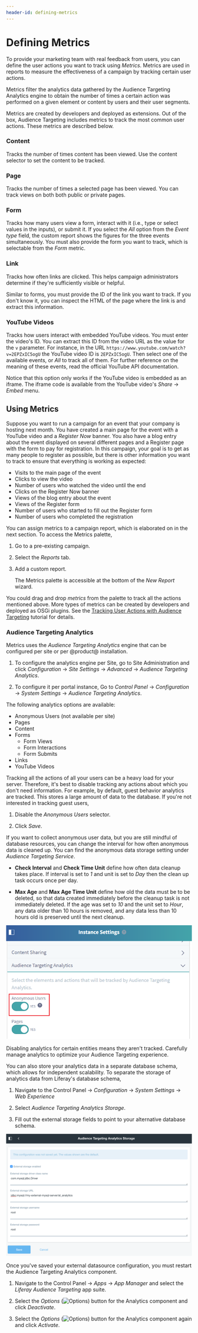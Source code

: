 ```yaml
---
header-id: defining-metrics
---
```


# Defining Metrics

To provide your marketing team with real feedback from users, you can define the
user actions you want to track using *Metrics*. Metrics are used in reports to
measure the effectiveness of a campaign by tracking certain user actions.

Metrics filter the analytics data gathered by the Audience Targeting Analytics
engine to obtain the number of times a certain action was performed on a given
element or content by users and their user segments. 

Metrics are created by developers and deployed as extensions. Out of the box,
Audience Targeting includes metrics to track the most common user actions. These
metrics are described below.

### Content

Tracks the number of times content has been viewed. Use the content selector to
set the content to be tracked.

### Page

Tracks the number of times a selected page has been viewed. You can track views
on both both public or private pages.

### Form

Tracks how many users view a form, interact with it (i.e., type or select values
in the inputs), or submit it. If you select the *All* option from the *Event
type* field, the custom report shows the figures for the three events
simultaneously. You must also provide the form you want to track, which is
selectable from the *Form* metric.

### Link

Tracks how often links are clicked. This helps campaign administrators determine
if they're sufficiently visible or helpful.

Similar to forms, you must provide the ID of the link you want to track. If you
don't know it, you can inspect the HTML of the page where the link is and
extract this information.

### YouTube Videos

Tracks how users interact with embedded YouTube videos. You must enter the
video's ID. You can extract this ID from the video URL as the value for the `v`
parameter. For instance, in the URL
`https://www.youtube.com/watch?v=2EPZxIC5ogU` the YouTube video ID is
`2EPZxIC5ogU`. Then select one of the available events, or *All* to track all of
them. For further reference on the meaning of these events, read the official
YouTube API documentation.

Notice that this option only works if the YouTube video is embedded as an
iframe. The iframe code is available from the YouTube video's *Share* &rarr;
*Embed* menu.

## Using Metrics

Suppose you want to run a campaign for an event that your company is hosting 
next month. You have created a main page for the event with a YouTube video and 
a *Register Now* banner. You also have a blog entry about the event displayed 
on several different pages and a Register page with the form to pay for 
registration. In this campaign, your goal is to get as many people to register
as possible, but there is other information you want to track to ensure that
everything is working as expected:

 - Visits to the main page of the event
 - Clicks to view the video
 - Number of users who watched the video until the end
 - Clicks on the Register Now banner
 - Views of the blog entry about the event
 - Views of the Register form
 - Number of users who started to fill out the Register form
 - Number of users who completed the registration

You can assign metrics to a campaign report, which is elaborated on in the next
section. To access the Metrics palette,

1.  Go to a pre-existing campaign.

2.  Select the *Reports* tab. 

3.  Add a custom report.

    The Metrics palette is accessible at the bottom of the *New Report* wizard.

You could drag and drop *metrics* from the palette to track all the actions
mentioned above. More types of metrics can be created by developers and deployed
as OSGi plugins. See the
[Tracking User Actions with Audience Targeting](/docs/7-1/tutorials/-/knowledge_base/t/tracking-user-actions-with-audience-targeting)
tutorial for details.

### Audience Targeting Analytics

Metrics uses the *Audience Targeting Analytics* engine that can be configured 
per site or per @product@ installation. 

1.  To configure the analytics engine per Site, go to Site Administration and
    click *Configuration* &rarr; *Site Settings* &rarr; *Advanced* &rarr;
    *Audience Targeting Analytics*.

2.  To configure it per portal instance, Go to *Control Panel* &rarr;
    *Configuration* &rarr; *System Settings* &rarr; *Audience Targeting
    Analytics*.

The following analytics options are available:

- Anonymous Users (not available per site)
- Pages
- Content
- Forms
    - Form Views
    - Form Interactions
    - Form Submits
- Links
- YouTube Videos

Tracking all the actions of all your users can be a heavy load for your server. 
Therefore, it's best to disable tracking any actions about which you don't need
information. For example, by default, guest behavior analytics are tracked. This
stores a large amount of data to the database. If you're not interested in
tracking guest users,

1.  Disable the *Anonymous Users* selector.

2.  Click *Save*.

If you want to collect anonymous user data, but you are still mindful of
database resources, you can change the interval for how often anonymous data is
cleaned up. You can find the anonymous data storage setting under *Audience
Targeting Service*.

*  **Check Interval** and **Check Time Unit** define how often data cleanup
   takes place. If interval is set to *1* and unit is set to *Day* then the
   clean up task occurs once per day.

*  **Max Age** and **Max Age Time Unit** define how old the data must be to be
   deleted, so that data created immediately before the cleanup task is not
   immediately deleted. If the age was set to *10* and the unit set to *Hour*,
   any data older than 10 hours is removed, and any data less than 10 hours old
   is preserved until the next cleanup.

![Figure 1: You can manage anonymous data cleanup here.](../../images-dxp/anonymous-users-analytics.png)

Disabling analytics for certain entities means they aren't tracked. Carefully
manage analytics to optimize your Audience Targeting experience.

You can also store your analytics data in a separate database schema, which
allows for independent scalability. To separate the storage of analytics data
from Liferay's database schema,

1.  Navigate to the Control Panel &rarr; *Configuration* &rarr; *System
    Settings* &rarr; *Web Experience*

2.  Select *Audience Targeting Analytics Storage*.

3.  Fill out the external storage fields to point to your alternative database 
    schema.

![Figure 2: By filling out the external storage requirements, you configure your Audience Targeting analytics data to be stored in an alternative database schema.](../../images-dxp/alternative-analytics-db.png)

Once you've saved your external datasource configuration, you must restart the
Audience Targeting Analytics component.

1.  Navigate to the Control Panel &rarr; *Apps* &rarr; *App Manager* and select
    the *Liferay Audience Targeting* app suite.

2.  Select the *Options* (![Options](../../images-dxp/icon-app-options.png))
    button for the Analytics component and click *Deactivate*.

3.  Select the *Options* (![Options](../../images-dxp/icon-app-options.png))
    button for the Analytics component again and click *Activate*.
